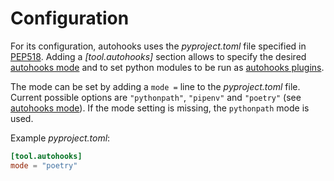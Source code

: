 # Configuration

For its configuration, autohooks uses the *pyproject.toml* file specified in
[PEP518](https://www.python.org/dev/peps/pep-0518/).
Adding a *[tool.autohooks]* section allows to specify the desired [autohooks mode](./modes)
and to set python modules to be run as [autohooks plugins](./plugins).

The mode can be set by adding a `mode =` line to the *pyproject.toml* file.
Current possible options are `"pythonpath"`, `"pipenv"` and `"poetry"` (see
[autohooks mode](./modes)). If the mode setting is missing, the `pythonpath`
mode is used.

Example *pyproject.toml*:

```toml
[tool.autohooks]
mode = "poetry"
```
